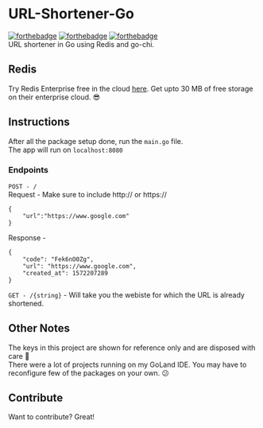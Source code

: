 # URL-Shortener-Go   
[![forthebadge](https://forthebadge.com/images/badges/check-it-out.svg)](https://forthebadge.com)
[![forthebadge](https://forthebadge.com/images/badges/made-with-go.svg)](https://forthebadge.com)
[![forthebadge](https://forthebadge.com/images/badges/powered-by-responsibility.svg)](https://forthebadge.com)   
URL shortener in Go using Redis and go-chi.    


## Redis 
Try Redis Enterprise free in the cloud [here](https://redislabs.com/). Get upto 30 MB of free storage on their enterprise cloud. :sunglasses:   

## Instructions 
After all the package setup done, run the `main.go` file.   
The app will run on `localhost:8080`   

### Endpoints 
``` POST - / ```   
Request - Make sure to include http:// or https://
``` 
{
    "url":"https://www.google.com"
}
```
Response -  
``` 
{
    "code": "Fek6nO0Zg",
    "url": "https://www.google.com",
    "created_at": 1572207289
}
```
``` GET - /{string} ``` - Will take you the webiste for which the URL is already shortened.   

## Other Notes 
The keys in this project are shown for reference only and are disposed with care :tada:   
There were a lot of projects running on my GoLand IDE. You may have to reconfigure few of the packages on your own. :confused:

## Contribute 

Want to contribute? Great!  
